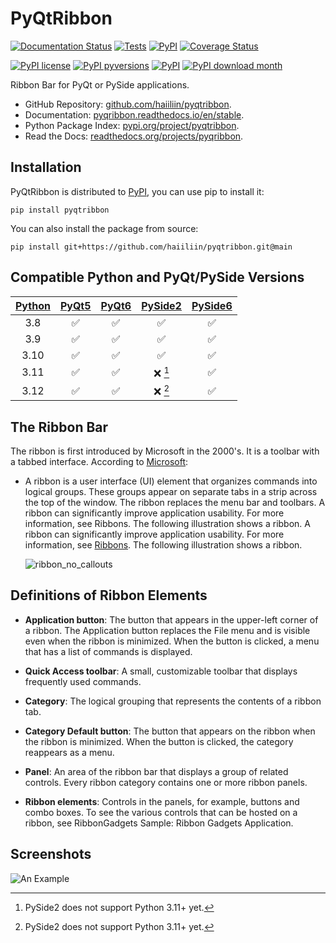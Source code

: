 # PyQtRibbon

[![Documentation Status](https://readthedocs.org/projects/pyqribbon/badge/?version=latest)](https://pyqribbon.readthedocs.io/en/stable/?badge=latest)
[![Tests](https://github.com/haiiliin/pyqtribbon/actions/workflows/tests.yml/badge.svg)](https://github.com/haiiliin/pyqtribbon/actions/workflows/tests.yml)
[![PyPI](https://github.com/haiiliin/pyqtribbon/actions/workflows/publish.yml/badge.svg)](https://github.com/haiiliin/pyqtribbon/actions/workflows/publish.yml)
[![Coverage Status](https://coveralls.io/repos/github/haiiliin/pyqtribbon/badge.svg?branch=main)](https://coveralls.io/github/haiiliin/pyqtribbon?branch=main)

[![PyPI license](https://img.shields.io/pypi/l/pyqtribbon.svg)](https://github.com/haiiliin/pyqtribbon/blob/main/LICENSE)
[![PyPI pyversions](https://img.shields.io/pypi/pyversions/pyqtribbon.svg)](https://www.python.org/)
[![PyPI](https://img.shields.io/pypi/v/pyqtribbon)](https://pypi.org/project/pyqtribbon/)
[![PyPI download month](https://img.shields.io/pypi/dm/pyqtribbon.svg)](https://pypi.org/project/pyqtribbon/)

Ribbon Bar for PyQt or PySide applications.

- GitHub Repository: [github.com/haiiliin/pyqtribbon](https://github.com/haiiliin/pyqtribbon/).
- Documentation: [pyqribbon.readthedocs.io/en/stable](https://pyqribbon.readthedocs.io/en/stable/).
- Python Package Index: [pypi.org/project/pyqtribbon](https://pypi.org/project/pyqtribbon/).
- Read the Docs: [readthedocs.org/projects/pyqribbon](https://readthedocs.org/projects/pyqribbon/).

## Installation

PyQtRibbon is distributed to [PyPI](https://pypi.org/project/pyqtribbon/), you can use pip to install it:

```shell
pip install pyqtribbon
```

You can also install the package from source:
```shell
pip install git+https://github.com/haiiliin/pyqtribbon.git@main
```

## Compatible Python and PyQt/PySide Versions

| [Python][py] | [PyQt5][PyQt5]      | [PyQt6][PyQt6]     | [PySide2][PySide2] | [PySide6][PySide6] |
|:------------:|:-------------------:|:------------------:|:------------------:|:------------------:|
|   3.8        | :white_check_mark:  | :white_check_mark: | :white_check_mark: | :white_check_mark: |
|   3.9        | :white_check_mark:  | :white_check_mark: | :white_check_mark: | :white_check_mark: |
|   3.10       | :white_check_mark:  | :white_check_mark: | :white_check_mark: | :white_check_mark: |
|   3.11       | :white_check_mark:  | :white_check_mark: |      :x: [^1]      | :white_check_mark: |
|   3.12       | :white_check_mark:  | :white_check_mark: |      :x: [^1]      | :white_check_mark: |

[py]: https://www.python.org/
[PyQt5]: https://pypi.org/project/PyQt5/
[PyQt6]: https://pypi.org/project/PyQt6/
[PySide2]: https://pypi.org/project/PySide2/
[PySide6]: https://pypi.org/project/PySide6/
[^1]: PySide2 does not support Python 3.11+ yet.

## The Ribbon Bar

The ribbon is first introduced by Microsoft in the 2000's. It is a toolbar with a tabbed interface. According to [Microsoft](https://docs.microsoft.com/en-us/cpp/mfc/ribbon-designer-mfc?view=msvc-170):

- A ribbon is a user interface (UI) element that organizes commands into logical groups. These groups appear on separate tabs in a strip across the top of the window. The ribbon replaces the menu bar and toolbars. A ribbon can significantly improve application usability. For more information, see Ribbons. The following illustration shows a ribbon. A ribbon can significantly improve application usability. For more information, see [Ribbons](https://docs.microsoft.com/en-us/windows/win32/uxguide/cmd-ribbons). The following illustration shows a ribbon.
  
  ![ribbon_no_callouts](docs/source/_images/ribbon_no_callouts.png)

## Definitions of Ribbon Elements

- **Application button**: The button that appears in the upper-left corner of a ribbon. The Application button replaces the File menu and is visible even when the ribbon is minimized. When the button is clicked, a menu that has a list of commands is displayed.

- **Quick Access toolbar**: A small, customizable toolbar that displays frequently used commands.

- **Category**: The logical grouping that represents the contents of a ribbon tab.

- **Category Default button**: The button that appears on the ribbon when the ribbon is minimized. When the button is clicked, the category reappears as a menu.

- **Panel**: An area of the ribbon bar that displays a group of related controls. Every ribbon category contains one or more ribbon panels.

- **Ribbon elements**: Controls in the panels, for example, buttons and combo boxes. To see the various controls that can be hosted on a ribbon, see RibbonGadgets Sample: Ribbon Gadgets Application.

## Screenshots

![An Example](screenshots/main.png)
